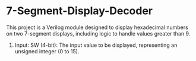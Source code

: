 # 7-Segment-Display-Decoder
This project is a Verilog module designed to display hexadecimal numbers on two 7-segment displays, including logic to handle values greater than 9.

1.  Input:
SW (4-bit): The input value to be displayed, representing an unsigned integer (0 to 15).
